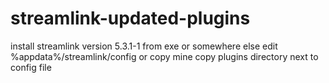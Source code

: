 # streamlink-updated-plugins

install streamlink version 5.3.1-1 from exe or somewhere else
edit %appdata%/streamlink/config or copy mine
copy plugins directory next to config file
